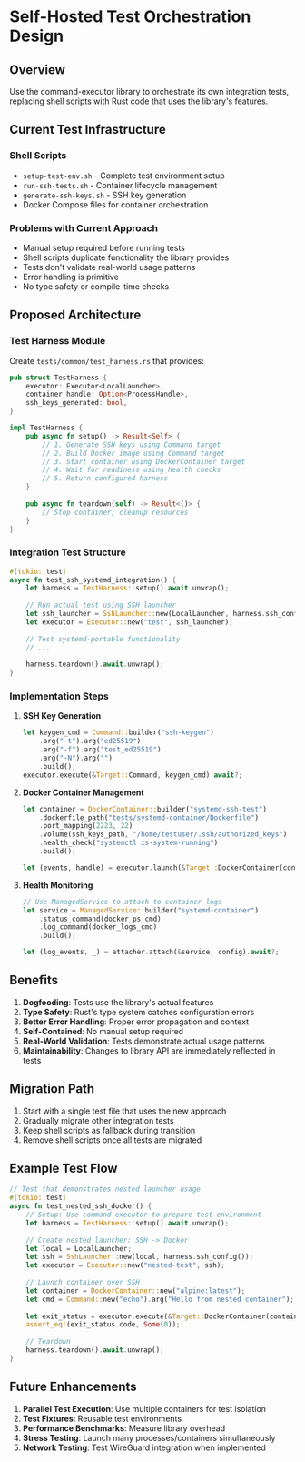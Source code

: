 # Self-Hosted Test Orchestration Design

## Overview
Use the command-executor library to orchestrate its own integration tests, replacing shell scripts with Rust code that uses the library's features.

## Current Test Infrastructure

### Shell Scripts
- `setup-test-env.sh` - Complete test environment setup
- `run-ssh-tests.sh` - Container lifecycle management
- `generate-ssh-keys.sh` - SSH key generation
- Docker Compose files for container orchestration

### Problems with Current Approach
- Manual setup required before running tests
- Shell scripts duplicate functionality the library provides
- Tests don't validate real-world usage patterns
- Error handling is primitive
- No type safety or compile-time checks

## Proposed Architecture

### Test Harness Module
Create `tests/common/test_harness.rs` that provides:

```rust
pub struct TestHarness {
    executor: Executor<LocalLauncher>,
    container_handle: Option<ProcessHandle>,
    ssh_keys_generated: bool,
}

impl TestHarness {
    pub async fn setup() -> Result<Self> {
        // 1. Generate SSH keys using Command target
        // 2. Build Docker image using Command target
        // 3. Start container using DockerContainer target
        // 4. Wait for readiness using health checks
        // 5. Return configured harness
    }
    
    pub async fn teardown(self) -> Result<()> {
        // Stop container, cleanup resources
    }
}
```

### Integration Test Structure
```rust
#[tokio::test]
async fn test_ssh_systemd_integration() {
    let harness = TestHarness::setup().await.unwrap();
    
    // Run actual test using SSH launcher
    let ssh_launcher = SshLauncher::new(LocalLauncher, harness.ssh_config());
    let executor = Executor::new("test", ssh_launcher);
    
    // Test systemd-portable functionality
    // ...
    
    harness.teardown().await.unwrap();
}
```

### Implementation Steps

1. **SSH Key Generation**
   ```rust
   let keygen_cmd = Command::builder("ssh-keygen")
       .arg("-t").arg("ed25519")
       .arg("-f").arg("test_ed25519")
       .arg("-N").arg("")
       .build();
   executor.execute(&Target::Command, keygen_cmd).await?;
   ```

2. **Docker Container Management**
   ```rust
   let container = DockerContainer::builder("systemd-ssh-test")
       .dockerfile_path("tests/systemd-container/Dockerfile")
       .port_mapping(2223, 22)
       .volume(ssh_keys_path, "/home/testuser/.ssh/authorized_keys")
       .health_check("systemctl is-system-running")
       .build();
   
   let (events, handle) = executor.launch(&Target::DockerContainer(container), cmd).await?;
   ```

3. **Health Monitoring**
   ```rust
   // Use ManagedService to attach to container logs
   let service = ManagedService::builder("systemd-container")
       .status_command(docker_ps_cmd)
       .log_command(docker_logs_cmd)
       .build();
   
   let (log_events, _) = attacher.attach(&service, config).await?;
   ```

## Benefits

1. **Dogfooding**: Tests use the library's actual features
2. **Type Safety**: Rust's type system catches configuration errors
3. **Better Error Handling**: Proper error propagation and context
4. **Self-Contained**: No manual setup required
5. **Real-World Validation**: Tests demonstrate actual usage patterns
6. **Maintainability**: Changes to library API are immediately reflected in tests

## Migration Path

1. Start with a single test file that uses the new approach
2. Gradually migrate other integration tests
3. Keep shell scripts as fallback during transition
4. Remove shell scripts once all tests are migrated

## Example Test Flow

```rust
// Test that demonstrates nested launcher usage
#[tokio::test]
async fn test_nested_ssh_docker() {
    // Setup: Use command-executor to prepare test environment
    let harness = TestHarness::setup().await.unwrap();
    
    // Create nested launcher: SSH -> Docker
    let local = LocalLauncher;
    let ssh = SshLauncher::new(local, harness.ssh_config());
    let executor = Executor::new("nested-test", ssh);
    
    // Launch container over SSH
    let container = DockerContainer::new("alpine:latest");
    let cmd = Command::new("echo").arg("Hello from nested container");
    
    let exit_status = executor.execute(&Target::DockerContainer(container), cmd).await.unwrap();
    assert_eq!(exit_status.code, Some(0));
    
    // Teardown
    harness.teardown().await.unwrap();
}
```

## Future Enhancements

1. **Parallel Test Execution**: Use multiple containers for test isolation
2. **Test Fixtures**: Reusable test environments
3. **Performance Benchmarks**: Measure library overhead
4. **Stress Testing**: Launch many processes/containers simultaneously
5. **Network Testing**: Test WireGuard integration when implemented